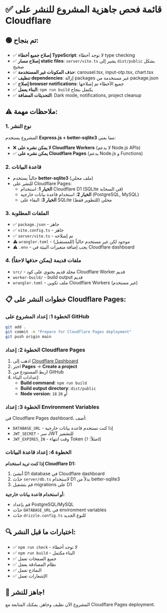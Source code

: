 # ✅ قائمة فحص جاهزية المشروع للنشر على Cloudflare

## 🟢 تم بنجاح:

- ✅ **إصلاح جميع أخطاء TypeScript**: لا توجد أخطاء type checking
- ✅ **إصلاح مسار static files**: `server/vite.ts` يشير إلى `dist/public` بشكل صحيح
- ✅ **حذف المكونات غير المستخدمة**: carousel.tsx, input-otp.tsx, chart.tsx
- ✅ **تنظيف dependencies**: إزالة packages غير مستخدمة من package.json
- ✅ **إصلاح browser notifications**: جميع الأخطاء تم إصلاحها
- ✅ **البناء يعمل**: `npm run build` يكتمل بنجاح
- ✅ **التحديثات المضافة**: Dark mode, notifications, project cleanup

## ⚠️ ملاحظات مهمة:

### 1. نوع النشر
المشروع يستخدم **Express.js + better-sqlite3** مما يعني:
- ❌ **لا يمكن نشره على Cloudflare Workers** (لا يدعم Node.js APIs)
- ✅ **يمكن نشره على Cloudflare Pages** (يدعم Node.js و Functions)

### 2. قاعدة البيانات
- حالياً يستخدم **better-sqlite3** (ملف محلي)
- للنشر على Cloudflare Pages:
  - **الخيار 1**: استخدام Cloudflare D1 (SQLite في السحابة)
  - **الخيار 2**: استخدام قاعدة بيانات خارجية (PostgreSQL, MySQL)
  - **الخيار 3**: البقاء على SQLite محلي (للتطوير فقط)

### 3. الملفات المطلوبة
- ✅ `package.json` - جاهز
- ✅ `vite.config.ts` - جاهز
- ✅ `server/vite.ts` - تم إصلاحه
- ⚠️ `wrangler.toml` - موجود لكن غير مستخدم حالياً (للمستقبل)
- ⚠️ `.env` - يجب إضافة متغيرات البيئة في Cloudflare dashboard

### 4. ملفات قديمة (يمكن حذفها لاحقاً)
- `src/` - مجلد قديم يحتوي على كود Cloudflare Worker قديم
- `worker-build/` - build output قديم
- `wrangler.toml` - ملف تكوين Cloudflare Workers (غير مستخدم)

## 📋 خطوات النشر على Cloudflare Pages:

### الخطوة 1: إعداد المشروع على GitHub
```bash
git add .
git commit -m "Prepare for Cloudflare Pages deployment"
git push origin main
```

### الخطوة 2: إعداد Cloudflare Pages
1. اذهب إلى [Cloudflare Dashboard](https://dash.cloudflare.com)
2. اختر **Pages** → **Create a project**
3. اربط المستودع من GitHub
4. إعدادات البناء:
   - **Build command**: `npm run build`
   - **Build output directory**: `dist/public`
   - **Node version**: `18` أو `20`

### الخطوة 3: إعداد Environment Variables
في Cloudflare Pages dashboard، أضف:
- `DATABASE_URL` - إذا كنت تستخدم قاعدة بيانات خارجية
- `JWT_SECRET` - سر JWT للتشفير
- `JWT_EXPIRES_IN` - وقت انتهاء Token (مثلاً: `7d`)

### الخطوة 4: إعداد قاعدة البيانات
**إذا كنت تريد استخدام Cloudflare D1:**
1. أنشئ D1 database في Cloudflare dashboard
2. حدّث `server/db.ts` لاستخدام D1 بدلاً من better-sqlite3
3. قم بتشغيل migrations على D1

**أو استخدام قاعدة بيانات خارجية:**
- قم بإعداد PostgreSQL/MySQL
- حدّث `DATABASE_URL` في environment variables
- حدّث `drizzle.config.ts` للنوع الجديد

## 🔍 اختبارات ما قبل النشر:

- ✅ `npm run check` - لا توجد أخطاء
- ✅ `npm run build` - البناء مكتمل
- ✅ جميع الصفحات تعمل
- ✅ نظام المصادقة يعمل
- ✅ النماذج تعمل
- ✅ الإشعارات تعمل

## 🚀 جاهز للنشر!

المشروع الآن نظيف وجاهز. يمكنك المتابعة مع Cloudflare Pages deployment.

